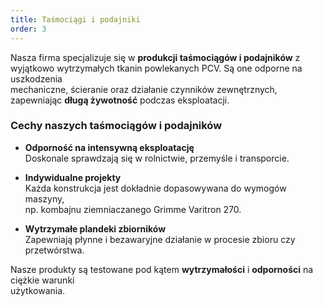```yaml
---
title: Taśmociągi i podajniki
order: 3
---
```


Nasza firma specjalizuje się w **produkcji taśmociągów i podajników** z  
wyjątkowo wytrzymałych tkanin powlekanych PCV. Są one odporne na uszkodzenia  
mechaniczne, ścieranie oraz działanie czynników zewnętrznych,  
zapewniając **długą żywotność** podczas eksploatacji.

### Cechy naszych taśmociągów i podajników

- **Odporność na intensywną eksploatację**  
  Doskonale sprawdzają się w rolnictwie, przemyśle i transporcie.

- **Indywidualne projekty**  
  Każda konstrukcja jest dokładnie dopasowywana do wymogów maszyny,  
  np. kombajnu ziemniaczanego Grimme Varitron 270.

- **Wytrzymałe plandeki zbiorników**  
  Zapewniają płynne i bezawaryjne działanie w procesie zbioru czy przetwórstwa.

Nasze produkty są testowane pod kątem **wytrzymałości** i **odporności** na ciężkie warunki  
użytkowania.